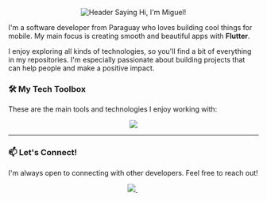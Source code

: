 <p align="center">
  <img src="https://capsule-render.vercel.app/api?type=waving&color=gradient&height=200&text=Hi,%20I'm%20Miguel!%20👋&animation=fadeIn&fontSize=60&fontAlignY=38" alt="Header Saying Hi, I'm Miguel!"/>
</p>

<div align="start">
  
I'm a software developer from Paraguay who loves building cool things for mobile. My main focus is creating smooth and beautiful apps with **Flutter**.

I enjoy exploring all kinds of technologies, so you'll find a bit of everything in my repositories. I'm especially passionate about building projects that can help people and make a positive impact.

</div>

### 🛠️ My Tech Toolbox

These are the main tools and technologies I enjoy working with:

<p align="center">
  <a href="https://skillicons.dev">
    <img src="https://skillicons.dev/icons?i=flutter,dart,firebase,typescript,nodejs&perline=5" />
  </a>
</p>

---

### 📫 Let's Connect!

I'm always open to connecting with other developers. Feel free to reach out!

<p align="center">
  <a href="https://www.linkedin.com/in/miguel-belotto/">
    <img src="https://img.shields.io/badge/LinkedIn-0077B5?style=for-the-badge&logo=linkedin&logoColor=white" />
  </a>
  &nbsp;
  </p>
